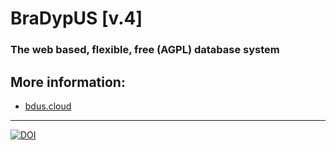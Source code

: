 # BraDypUS [v.4]

### The web based, flexible, free (AGPL) database system

## More information:

* [bdus.cloud](https://bdus.cloud)

---

[![DOI](https://zenodo.org/badge/18011343.svg)](https://zenodo.org/badge/latestdoi/18011343)

